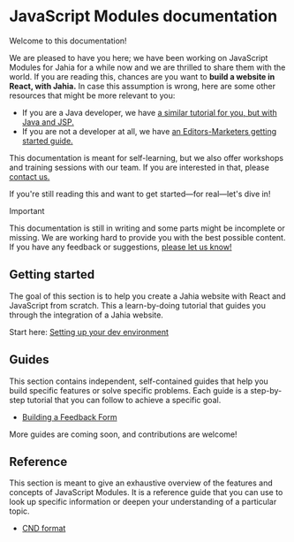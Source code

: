 # JavaScript Modules documentation

Welcome to this documentation!

We are pleased to have you here; we have been working on JavaScript Modules for Jahia for a while now and we are thrilled to share them with the world. If you are reading this, chances are you want to **build a website in React, with Jahia.** In case this assumption is wrong, here are some other resources that might be more relevant to you:

- If you are a Java developer, we have [a similar tutorial for you, but with Java and JSP.](https://academy.jahia.com/tutorials-get-started/java-developers/running-the-docker-image)
- If you are not a developer at all, we have [an Editors-Marketers getting started guide.](https://academy.jahia.com/tutorials-get-started/editorsmarketers/adding-a-new-page)

This documentation is meant for self-learning, but we also offer workshops and training sessions with our team. If you are interested in that, please [contact us.](https://www.jahia.com/contact)

If you're still reading this and want to get started—for real—let's dive in!

> [!IMPORTANT]
> This documentation is still in writing and some parts might be incomplete or missing. We are working hard to provide you with the best possible content. If you have any feedback or suggestions, [please let us know!](https://github.com/Jahia/javascript-modules/issues/new?template=other.md)

## Getting started

The goal of this section is to help you create a Jahia website with React and JavaScript from scratch. This a learn-by-doing tutorial that guides you through the integration of a Jahia website.

Start here: [Setting up your dev environment](./1-getting-started/1-dev-environment/)

## Guides

This section contains independent, self-contained guides that help you build specific features or solve specific problems. Each guide is a step-by-step tutorial that you can follow to achieve a specific goal.

- [Building a Feedback Form](./2-guides/1-building-a-feedback-form/)

<!-- Hidden until available:
- [Accessibility and Performance](./2-guides/2-accessibility-and-performance/)
- [Building a Menu and Sitemap](./2-guides/3-building-a-menu-and-sitemap/)
- [Adding Icons](./2-guides/4-adding-icons/)
- [Adding Tailwind](./2-guides/5-adding-tailwind/)
- [Building for Production](./2-guides/6-building-for-production/)
- [Rendering Markdown](./2-guides/7-rendering-markdown/)
- [RSS Feed](./2-guides/8-rss-feed/)
- [Debugging](./2-guides/9-debugging/)
- [Using Web Components](./2-guides/A-using-web-components/)

-->

More guides are coming soon, and contributions are welcome!

## Reference

This section is meant to give an exhaustive overview of the features and concepts of JavaScript Modules. It is a reference guide that you can use to look up specific information or deepen your understanding of a particular topic.

- [CND format](./3-reference/1-cnd-format/)

<!-- Hidden until available:
- [Tools](./3-reference/2-tools/)
- [JCR](./3-reference/3-jcr/)
- [Mixins](./3-reference/4-mixins/)
- [Children and Area](./3-reference/5-children-and-area/)
- [Nav Builder](./3-reference/6-nav-builder/)
- [UI Extensions](./3-reference/7-ui-extensions/)
- [Single Directory Components and Resources](./3-reference/8-single-directory-components-and-resources/)
- [Java Interoperability](./3-reference/9-java-interoperability/)
- [SSR and Hydration](./3-reference/A-ssr-and-hydration/)
-->

